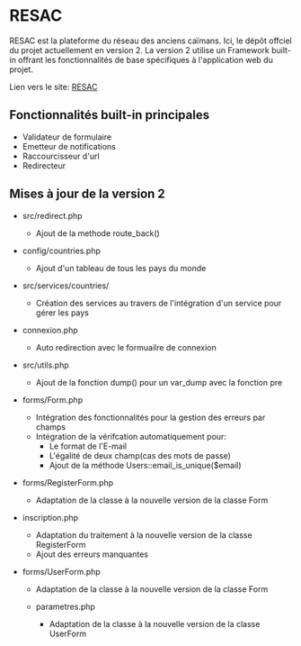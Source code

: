 # RESAC

RESAC est la plateforme du réseau des anciens caïmans. Ici, le dépôt offciel du projet actuellement en version 2. La version 2 utilise un Framework built-in offrant les fonctionnalités de base spécifiques à l'application web du projet.

Lien vers le site: [RESAC](https://resac2.herokuapp.com/)

## Fonctionnalités built-in principales

- Validateur de formulaire
- Emetteur de notifications
- Raccourcisseur d'url
- Redirecteur

## Mises à jour de la version 2

  - src/redirect.php
    - Ajout de la methode route_back()

  - config/countries.php
    - Ajout d'un tableau de tous les pays du monde

  - src/services/countries/
    - Création des services au travers de l'intégration d'un service pour gérer les pays

  - connexion.php
    - Auto redirection avec le formuailre de connexion

  - src/utils.php
    -  Ajout de la fonction dump() pour un var_dump avec la fonction pre

  - forms/Form.php
    - Intégration des fonctionnalités pour la gestion des erreurs par champs
    - Intégration de la vérifcation automatiquement pour:
      - Le format de l'E-mail
      - L'égalité de deux champ(cas des mots de passe)
      - Ajout de la méthode Users::email_is_unique($email)

  - forms/RegisterForm.php
    - Adaptation de la classe à la nouvelle version de la classe Form

  - inscription.php
    - Adaptation du traitement à la nouvelle version de la classe RegisterForm
    - Ajout des erreurs manquantes

  - forms/UserForm.php
    - Adaptation de la classe à la nouvelle version de la classe Form

    - parametres.php
      - Adaptation de la classe à la nouvelle version de la classe UserForm
